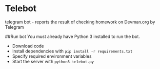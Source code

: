 # Telebot
telegram bot - reports the result of checking homework on Devman.org by Telegram

##Run bot
You must already have Python 3 installed to run the bot.

- Download code
- Install dependencies with `pip install -r requirements.txt`
- Specify required environment variables
- Start the server with `python3 telebot.py`